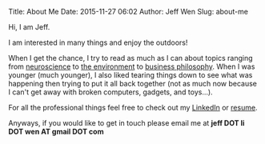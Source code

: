 Title: About Me
Date: 2015-11-27 06:02
Author: Jeff Wen
Slug: about-me

Hi, I am Jeff.

I am interested in many things and enjoy the outdoors!

When I get the chance, I try to read as much as I can about topics ranging from [neuroscience](http://www.normandoidge.com/?page_id=1259) to [the environment](http://repository.upenn.edu/mes_capstones/62/) to [business philosophy](https://www.patagonia.com/us/patagonia.go?assetid=2388). When I was younger (much younger), I also liked tearing things down to see what was happening then trying to put it all back together (not as much now because I can't get away with broken computers, gadgets, and toys...).

For all the professional things feel free to check out my [LinkedIn](https://www.linkedin.com/in/wenjeff) or [resume](/html/jeff_resume_2017.html).

Anyways, if you would like to get in touch please email me at **jeff DOT li DOT wen AT gmail DOT com**

